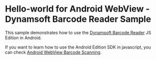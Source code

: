 # Hello-world for Android WebView - Dynamsoft Barcode Reader Sample

This sample demonstrates how to use the [Dynamsoft Barcode Reader](https://www.dynamsoft.com/barcode-reader/overview/) JS Edition in Android.

If you want to learn how to use the Android Edition SDK in javascript, you can check [Android WebView Barcode Scanning](https://github.com/Dynamsoft/barcode-reader-mobile-samples/tree/main/android/JavaScript/WebViewBarcodeScanning).
